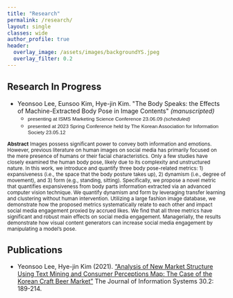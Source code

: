 ```yaml
---  
title: "Research"
permalink: /research/
layout: single
classes: wide
author_profile: true
header:
  overlay_image: /assets/images/backgroundYS.jpeg
  overlay_filter: 0.2
---
```


## Research In Progress
- Yeonsoo Lee, Eunsoo Kim, Hye-jin Kim. "The Body Speaks: the Effects of Machine-Extracted Body Pose in Image Contents" *(manuscripted)*
  - <span style="font-size: smaller; font-family: Montserrat, sans-serif;">presenting at ISMS Marketing Science Conference 23.06.09 *(scheduled)*</span> 
  - <span style="font-size: smaller; font-family: Montserrat, sans-serif;">presented at 2023 Spring Conference held by The Korean Association for Information Society 23.05.12</span>

<span style="font-size: smaller;"> **Abstract** Images possess significant power to convey both information and emotions. However, previous literature on human images on social media has primarily focused on the mere presence of humans or their facial characteristics. Only a few studies have closely examined the human body pose, likely due to its complexity and unstructured nature. In this work, we introduce and quantify three body pose-related metrics: 1&#41; expansiveness (i.e., the space that the body posture takes up), 2&#41; dynamism (i.e., degree of movement), and 3&#41; form (e.g., standing, sitting). Specifically, we propose a novel metric that quantifies expansiveness from body parts information extracted via an advanced computer vision technique. We quantify dynamism and form by leveraging transfer learning and clustering without human intervention. Utilizing a large fashion image database, we demonstrate how the proposed metrics systematically relate to each other and impact social media engagement proxied by accrued likes. We find that all three metrics have significant and robust main effects on social media engagement. Managerially, the results demonstrate how visual content generators can increase social media engagement by manipulating a model’s pose.</span> 

<!-- 
- Yeonsoo Lee, Eunsoo Kim, Hye-jin Kim. ["The Body Speaks: the Effects of Machine-Extracted Body Pose in Image Contents"](https://soo-13.github.io/research1/) *(manuscripted)* -->

## Publications
- Yeonsoo Lee, Hye-jin Kim (2021). [“Analysis of New Market Structure Using Text Mining and Consumer Perceptions Map: The Case of the Korean Craft Beer Market”](https://soo-13.github.io/research0/)  The Journal of Information Systems 30.2: 189-214.

<!-- 
---
## Presentation

- The Body Speaks: the Effects of Machine-Extracted Body Pose in Image Contents
  - ISMS Marketing Science Conference, Miami, United States 23.06.09 *(scheduled)*
  - The Korean Association for Information Society, Seoul, Korea 23.05.12 -->

